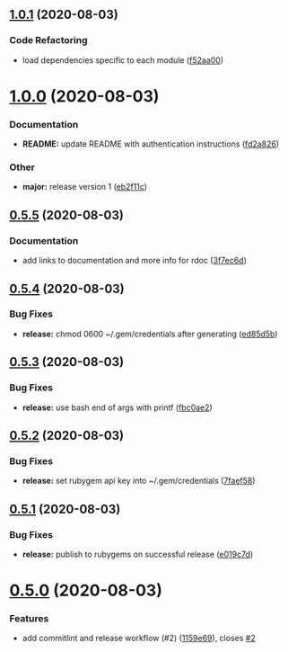 ## [1.0.1](https://github.com/mileszim/chambermaid/compare/v1.0.0...v1.0.1) (2020-08-03)

### Code Refactoring

- load dependencies specific to each module ([f52aa00](https://github.com/mileszim/chambermaid/commit/f52aa00410f6abc63263403d6180b463eca4c0bf))

# [1.0.0](https://github.com/mileszim/chambermaid/compare/v0.5.5...v1.0.0) (2020-08-03)

### Documentation

- **README:** update README with authentication instructions ([fd2a826](https://github.com/mileszim/chambermaid/commit/fd2a826066a7507ecb97b68a8fbbaad2146da764))

### Other

- **major:** release version 1 ([eb2f11c](https://github.com/mileszim/chambermaid/commit/eb2f11cb7d963c27aba467643d46f52eddce2e7e))

## [0.5.5](https://github.com/mileszim/chambermaid/compare/v0.5.4...v0.5.5) (2020-08-03)

### Documentation

- add links to documentation and more info for rdoc ([3f7ec6d](https://github.com/mileszim/chambermaid/commit/3f7ec6ddb07478ceefef83403c1e5b9de447509a))

## [0.5.4](https://github.com/mileszim/chambermaid/compare/v0.5.3...v0.5.4) (2020-08-03)

### Bug Fixes

- **release:** chmod 0600 ~/.gem/credentials after generating ([ed85d5b](https://github.com/mileszim/chambermaid/commit/ed85d5b1d9b76762bcc50734c806a6e1cd224ad5))

## [0.5.3](https://github.com/mileszim/chambermaid/compare/v0.5.2...v0.5.3) (2020-08-03)

### Bug Fixes

- **release:** use bash end of args with printf ([fbc0ae2](https://github.com/mileszim/chambermaid/commit/fbc0ae28961c40f984e6685e5feb33799934f510))

## [0.5.2](https://github.com/mileszim/chambermaid/compare/v0.5.1...v0.5.2) (2020-08-03)

### Bug Fixes

- **release:** set rubygem api key into ~/.gem/credentials ([7faef58](https://github.com/mileszim/chambermaid/commit/7faef587631284c3bb89c22572b8bce9c31172d0))

## [0.5.1](https://github.com/mileszim/chambermaid/compare/v0.5.0...v0.5.1) (2020-08-03)

### Bug Fixes

- **release:** publish to rubygems on successful release ([e019c7d](https://github.com/mileszim/chambermaid/commit/e019c7df3f43c251a5542374cc9c869fc4b00d92))

# [0.5.0](https://github.com/mileszim/chambermaid/compare/v0.4.1...v0.5.0) (2020-08-03)

### Features

- add commitlint and release workflow (#2) ([1159e69](https://github.com/mileszim/chambermaid/commit/1159e69e95701e4763fdbe08430d579c2a2a8440)), closes [#2](https://github.com/mileszim/chambermaid/issues/2)
